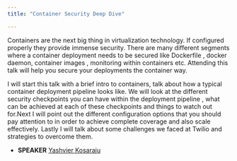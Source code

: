 ```yaml
---
title: "Container Security Deep Dive"

---
```


Containers are the next big thing in virtualization technology.  If configured properly they provide immense security. There are many different segments where a container deployment needs to be secured like Dockerfile , docker daemon, container  images , monitoring within containers etc. Attending this talk will help you secure your deployments the container way.

I will start this talk with a brief intro to containers, talk about how a typical container deployment pipeline looks like. We will look at the different security checkpoints you can have within the deployment pipeline , what can be achieved at each of these checkpoints and things to watch out for.Next I will point out the different configuration options that you should pay attention to in order to achieve complete coverage and also scale effectively. Lastly I will talk about some challenges we faced at Twilio and strategies to overcome them.

* **SPEAKER** [Yashvier Kosaraju](/bios/yashvier_kosaraju)

